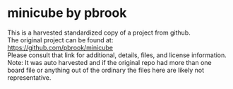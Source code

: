 
# minicube by pbrook  
This is a harvested standardized copy of a project from github.  
The original project can be found at:  
https://github.com/pbrook/minicube  
Please consult that link for additional, details, files, and license information.  
Note: It was auto harvested and if the original repo had more than one board file or anything out of the ordinary the files here are likely not representative.  
    